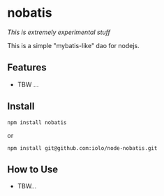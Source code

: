 nobatis
=======

*This is extremely experimental stuff*

This is a simple "mybatis-like" dao for nodejs.

Features
--------

* TBW ...

Install
-------

```
npm install nobatis
```

or

```
npm install git@github.com:iolo/node-nobatis.git
```

How to Use
----------

* TBW...

